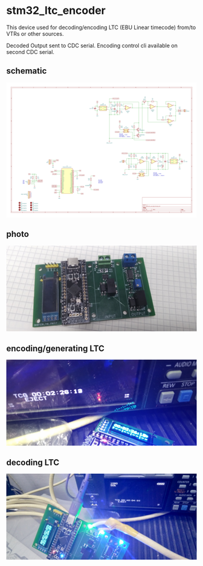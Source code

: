 # stm32_ltc_encoder

This device used for decoding/encoding LTC (EBU Linear timecode) from/to VTRs or other sources.

Decoded Output sent to CDC serial. Encoding control cli available on second CDC serial.

## schematic

![schematic](photos/schematic.png)

## photo

![schematic](photos/main.jpg)

## encoding/generating LTC

![schematic](photos/encoding.jpg )

## decoding LTC

![schematic](photos/decoding.jpg )
